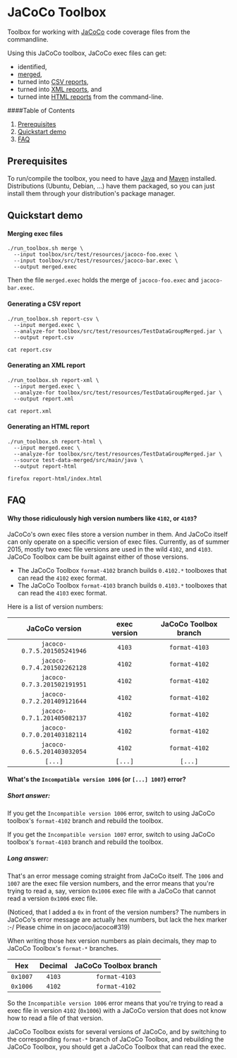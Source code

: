JaCoCo Toolbox
==============

Toolbox for working with [JaCoCo](http://jacoco.org/jacoco/index.html) code
coverage files from the commandline.

Using this JaCoCo toolbox, JaCoCo exec files can get:
* identified,
* [merged](#merging-exec-files),
* turned into [CSV reports](#generating-a-csv-report),
* turned into [XML reports](#generating-a-csv-report), and
* turned inte [HTML reports](#generating-a-csv-report)
from the command-line.

####Table of Contents
1. [Prerequisites](#prerequisites)
2. [Quickstart demo](#quickstart-demo)
3. [FAQ](#faq)



Prerequisites
-------------

To run/compile the toolbox, you need to have
[Java](http://www.oracle.com/technetwork/java/index.html) and
[Maven](https://maven.apache.org/) installed. Distributions (Ubuntu,
Debian, ...) have them packaged, so you can just install them through your
distribution's package manager.



Quickstart demo
---------------

#### Merging exec files

```
./run_toolbox.sh merge \
  --input toolbox/src/test/resources/jacoco-foo.exec \
  --input toolbox/src/test/resources/jacoco-bar.exec \
  --output merged.exec
```

Then the file `merged.exec` holds the merge of `jacoco-foo.exec` and
`jacoco-bar.exec`.

#### Generating a CSV report

```
./run_toolbox.sh report-csv \
  --input merged.exec \
  --analyze-for toolbox/src/test/resources/TestDataGroupMerged.jar \
  --output report.csv

cat report.csv
```

#### Generating an XML report

```
./run_toolbox.sh report-xml \
  --input merged.exec \
  --analyze-for toolbox/src/test/resources/TestDataGroupMerged.jar \
  --output report.xml

cat report.xml
```

#### Generating an HTML report

```
./run_toolbox.sh report-html \
  --input merged.exec \
  --analyze-for toolbox/src/test/resources/TestDataGroupMerged.jar \
  --source test-data-merged/src/main/java \
  --output report-html

firefox report-html/index.html
```



FAQ
---

#### Why those ridiculously high version numbers like `4102`, or `4103`?

JaCoCo's own exec files store a version number in them. And JaCoCo itself
can only operate on a specific version of exec files. Currently, as of
summer 2015, mostly two exec file versions are used in the wild `4102`, and
`4103`. JaCoCo Toolbox cam be built against either of those versions.

* The JaCoCo Toolbox `format-4102` branch builds `0.4102.*` toolboxes that
  can read the `4102` exec format.
* The JaCoCo Toolbox `format-4103` branch builds `0.4103.*` toolboxes that
  can read the `4103` exec format.

Here is a list of version numbers:

| JaCoCo version              | exec version | JaCoCo Toolbox branch |
|:---------------------------:|:------------:|:---------------------:|
| `jacoco-0.7.5.201505241946` | `4103`       | `format-4103`         |
| `jacoco-0.7.4.201502262128` | `4102`       | `format-4102`         |
| `jacoco-0.7.3.201502191951` | `4102`       | `format-4102`         |
| `jacoco-0.7.2.201409121644` | `4102`       | `format-4102`         |
| `jacoco-0.7.1.201405082137` | `4102`       | `format-4102`         |
| `jacoco-0.7.0.201403182114` | `4102`       | `format-4102`         |
| `jacoco-0.6.5.201403032054` | `4102`       | `format-4102`         |
| `[...]`                     | `[...]`      | `[...]`               |

#### What's the `Incompatible version 1006` (or `[...] 1007`) error?

##### Short answer:
If you get the `Incompatible version 1006` error, switch to using
JaCoCo toolbox's `format-4102` branch and rebuild the toolbox.

If you get the `Incompatible version 1007` error, switch to using
JaCoCo toolbox's `format-4103` branch and rebuild the toolbox.

##### Long answer:
That's an error message coming straight from JaCoCo itself. The `1006`
and `1007` are the exec file version numbers, and the error means that
you're trying to read a, say, version `0x1006` exec file with a JaCoCo
that cannot read a version `0x1006` exec file.

(Noticed, that I added a `0x` in front of the version numbers? The
numbers in JaCoCo's error message are actually hex numbers, but lack
the hex marker :-/ Please chime in on jacoco/jacoco#319)

When writing those hex version numbers as plain decimals, they map to
JaCoCo Toolbox's `format-*` branches.

| Hex      | Decimal | JaCoCo Toolbox branch |
| :------: | :-----: | :-------------------: |
| `0x1007` | `4103`  | `format-4103`         |
| `0x1006` | `4102`  | `format-4102`         |


So the `Incompatible version 1006` error means that you're trying to
read a exec file in version `4102` (`0x1006`) with a JaCoCo version
that does not know how to read a file of that version.

JaCoCo Toolbox exists for several versions of JaCoCo, and by switching
to the corresponding `format-*` branch of JaCoCo Toolbox, and
rebuilding the JaCoCo Toolbox, you should get a JaCoCo Toolbox that
can read the exec.